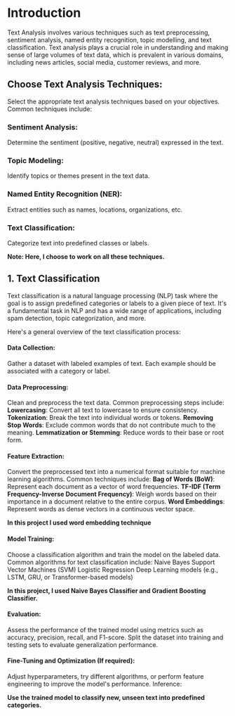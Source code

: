 # Introduction
Text Analysis involves various techniques such as text preprocessing, sentiment analysis, named entity recognition, topic modelling, and text classification. Text analysis plays a crucial role in understanding and making sense of large volumes of text data, which is prevalent in various domains, including news articles, social media, customer reviews, and more.

## Choose Text Analysis Techniques:
Select the appropriate text analysis techniques based on your objectives. Common techniques include:

### Sentiment Analysis:
Determine the sentiment (positive, negative, neutral) expressed in the text.

### Topic Modeling:
Identify topics or themes present in the text data.

### Named Entity Recognition (NER):
Extract entities such as names, locations, organizations, etc.

### Text Classification:
Categorize text into predefined classes or labels.

**Note: Here, I choose to work on all these techniques.**

## 1. Text Classification
Text classification is a natural language processing (NLP) task where the goal is to assign predefined categories or labels to a given piece of text. It's a fundamental task in NLP and has a wide range of applications, including spam detection, topic categorization, and more.

Here's a general overview of the text classification process:

#### Data Collection:

Gather a dataset with labeled examples of text. Each example should be associated with a category or label.

#### Data Preprocessing:

Clean and preprocess the text data. Common preprocessing steps include:
**Lowercasing**: Convert all text to lowercase to ensure consistency.
**Tokenization**: Break the text into individual words or tokens.
**Removing Stop Words**: Exclude common words that do not contribute much to the meaning.
**Lemmatization or Stemming**: Reduce words to their base or root form.

#### Feature Extraction:

Convert the preprocessed text into a numerical format suitable for machine learning algorithms. Common techniques include:
**Bag of Words (BoW)**: Represent each document as a vector of word frequencies.
**TF-IDF (Term Frequency-Inverse Document Frequency)**: Weigh words based on their importance in a document relative to the entire corpus.
**Word Embeddings**: Represent words as dense vectors in a continuous vector space.

**In this project I used word embedding technique**

#### Model Training:

Choose a classification algorithm and train the model on the labeled data. Common algorithms for text classification include:
Naive Bayes
Support Vector Machines (SVM)
Logistic Regression
Deep Learning models (e.g., LSTM, GRU, or Transformer-based models)

**In this project, I used Naive Bayes Classifier and Gradient Boosting Classifier.**

#### Evaluation:

Assess the performance of the trained model using metrics such as accuracy, precision, recall, and F1-score. Split the dataset into training and testing sets to evaluate generalization performance.

#### Fine-Tuning and Optimization (If required):

Adjust hyperparameters, try different algorithms, or perform feature engineering to improve the model's performance.
Inference:

**Use the trained model to classify new, unseen text into predefined categories.**
